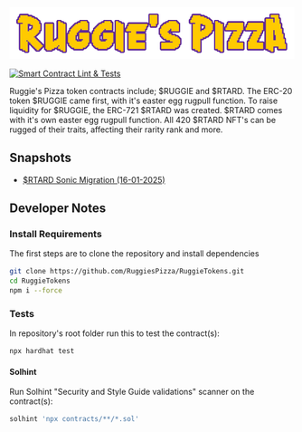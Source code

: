 <img src="https://github.com/RuggiesPizza/RuggieTokens/blob/dev/images/ruggEtext.png" width="750">

[![Smart Contract Lint & Tests](https://github.com/RuggiesPizza/RuggieTokens/actions/workflows/test-lint.yml/badge.svg)](https://github.com/RuggiesPizza/RuggieTokens/actions/workflows/test-lint.yml)

Ruggie's Pizza token contracts include; $RUGGIE and $RTARD. The ERC-20 token $RUGGIE came first, with it's easter egg rugpull function.
To raise liquidity for $RUGGIE, the ERC-721 $RTARD was created. $RTARD comes with it's own easter egg rugpull function. All 420 $RTARD NFT's
can be rugged of their traits, affecting their rarity rank and more.

## Snapshots
- [$RTARD Sonic Migration (16-01-2025)](https://github.com/RuggiesPizza/RuggieTokens/blob/dev/snapshots/2025_RTARD_SonicMigration.txt)

## Developer Notes
### Install Requirements
The first steps are to clone the repository and install dependencies
```sh
git clone https://github.com/RuggiesPizza/RuggieTokens.git
cd RuggieTokens
npm i --force
```

### Tests
In repository's root folder run this to test the contract(s):
```sh
npx hardhat test
```

#### Solhint
Run Solhint "Security and Style Guide validations" scanner on the contract(s):
```sh
solhint 'npx contracts/**/*.sol'
```